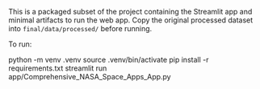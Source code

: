 This is a packaged subset of the project containing the Streamlit app and minimal artifacts to run the web app. Copy the original processed dataset into `final/data/processed/` before running.

To run:

python -m venv .venv
source .venv/bin/activate
pip install -r requirements.txt
streamlit run app/Comprehensive_NASA_Space_Apps_App.py
